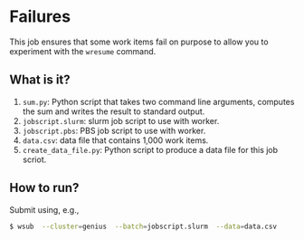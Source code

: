 # Failures

This job ensures that some work items fail on purpose to allow
you to experiment with the `wresume` command.


## What is it?

1. `sum.py`: Python script that takes two command line arguments, computes the
   sum and writes the result to standard output.
1. `jobscript.slurm`: slurm job script to use with worker.
1. `jobscript.pbs`: PBS job script to use with worker.
1. `data.csv`: data file that contains 1,000 work items.
1. `create_data_file.py`: Python script to produce a data file for this job scriot.


## How to run?

Submit using, e.g.,
```bash
$ wsub  --cluster=genius  --batch=jobscript.slurm  --data=data.csv
```